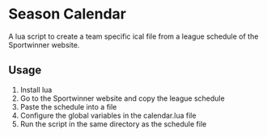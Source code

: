 # Season Calendar

A lua script to create a team specific ical file from a league schedule of the Sportwinner website.

## Usage

1. Install lua				
1. Go to the Sportwinner website and copy the league schedule
1. Paste the schedule into a file																												
1. Configure the global variables in the calendar.lua file
1. Run the script in the same directory as the schedule file
